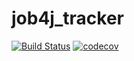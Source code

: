 # job4j_tracker
[![Build Status](https://travis-ci.org/Jazzik42/job4j_tracker.svg?branch=master)](https://travis-ci.org/Jazzik42/job4j_tracker)
[![codecov](https://codecov.io/gh/Jazzik42/job4j_tracker/branch/master/graph/badge.svg?token=MYYNX8UXNQ)](https://codecov.io/gh/Jazzik42/job4j_tracker)
